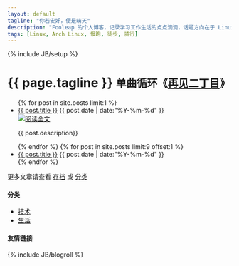 ```yaml
---
layout: default
tagline: "你若安好，便是晴天"
description: "Fooleap 的个人博客，记录学习工作生活的点点滴滴，话题方向在于 Linux，跑步，旅行。"
tags: [Linux, Arch Linux, 慢跑, 徒步, 骑行]
---
```

{% include JB/setup %}

<div class="page-header">
  <h1>{{ page.tagline }} <small>单曲循环《<a href="http://music.douban.com/subject/6792603/" title="再见二丁目 - 杨千嬅">再见二丁目</a>》</small></h1>
</div>

<div class="row">
<div class="span7" id="posts">
  <ul>
    {% for post in site.posts limit:1 %}
      <li>
        <div id="first">
          <a href="{{ BASE_PATH }}{{ post.url }}" title="{{ post.title }}" >{{ post.title }}</a>
          <time datetime="{{ post.date | date:"%Y-%m-%d" }}">{{ post.date | date:"%Y-%m-%d" }}</time>
        </div>
        <div class="description"><span id="img"><img src="{{ post.image }}" /></span><a class="btn disabled" id="more" href="{{ post.url }}">阅读全文</a><p>{{ post.description}}</p></div>
      </li>
    {% endfor %}
    {% for post in site.posts limit:9 offset:1 %} 
    <li>
      <a href="{{ BASE_PATH }}{{ post.url }}" title="{{ post.description }}" >{{ post.title }}</a>
      <time datetime="{{ post.date | date:"%Y-%m-%d" }}">{{ post.date | date:"%Y-%m-%d" }}</time>
    </li>
    {% endfor %}
  </ul>
    <div id="remind">更多文章请查看 <a href="archive.html">存档</a> 或 <a href="categories.html">分类</a></div>
</div>
  <div class="span3 sidebar">
    <h4>分类</h4>
    <ul>
    <li><a href="tech.html">技术</a></li>
    <li><a href="life.html">生活</a></li>
    </ul>
    <h4>友情链接</h4>
    {% include JB/blogroll %}
  </div>
</div>
